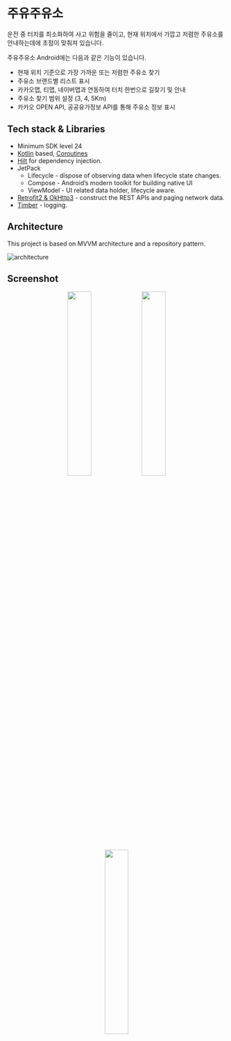 # 주유주유소
운전 중 터치를 최소화하여 사고 위험을 줄이고, 현재 위치에서 가깝고 저렴한 주유소를 안내하는데에 초점이 맞춰져 있습니다.

주유주유소 Android에는 다음과 같은 기능이 있습니다.
- 현재 위치 기준으로 가장 가까운 또는 저렴한 주유소 찾기
- 주유소 브랜드별 리스트 표시
- 카카오맵, 티맵, 네이버맵과 연동하여 터치 한번으로 길찾기 및 안내
- 주유소 찾기 범위 설정 (3, 4, 5Km)
- 카카오 OPEN API, 공공유가정보 API를 통해 주유소 정보 표시

## Tech stack & Libraries
- Minimum SDK level 24
- [Kotlin](https://kotlinlang.org/) based, [Coroutines](https://github.com/Kotlin/kotlinx.coroutines)
- [Hilt](https://dagger.dev/hilt/) for dependency injection.
- JetPack
  - Lifecycle - dispose of observing data when lifecycle state changes.
  - Compose - Android’s modern toolkit for building native UI
  - ViewModel - UI related data holder, lifecycle aware.
- [Retrofit2 & OkHttp3](https://github.com/square/retrofit) - construct the REST APIs and paging network data.
- [Timber](https://github.com/JakeWharton/timber) - logging.

## Architecture
This project is based on MVVM architecture and a repository pattern.

![architecture](https://developer.android.com/topic/libraries/architecture/images/final-architecture.png)

## Screenshot
<p align="center">
  <img width="33%" src="https://github.com/CoreaNim/GasStation/assets/2545783/28edeff4-a27d-40ac-bac9-f5fb39d972ed">
  <img width="33%" src="https://github.com/CoreaNim/GasStation/assets/2545783/3990ae64-b14b-40a5-bfbf-9fd0c6b6975f">
  <img width="33%" src="https://github.com/CoreaNim/GasStation/assets/2545783/7cf95d9c-4ef4-479b-8288-2b1f1ee3c163">
</p>

